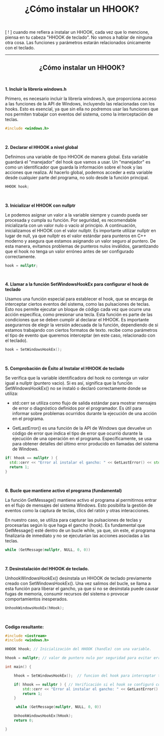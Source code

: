 <h1 align="center"> ¿Cómo instalar un HHOOK? </h1> <br>

[ ! ] cuando me refiera a instalar un HHOOK, cada vez que lo mencione, piensa en tu cabeza "HHOOK de teclado". No vamos a hablar de ninguna otra cosa. Las funciones y parámetros estarán relacionados únicamente con el teclado.

---

<h2 align="center"> ¿Cómo instalar un HHOOK? </h2> <br>

**1. Incluir la librería windows.h**

Primero, es necesario incluir la librería windows.h, que proporciona acceso a las funciones de la API de Windows, incluyendo las relacionadas con los hooks. Esto es esencial, ya que sin ella no podremos usar las funciones que nos permiten trabajar con eventos del sistema, como la interceptación de teclas.

```c++
#include <windows.h>
```

<br>

**2. Declarar el HHOOK a nivel global**

Definimos una variable de tipo HHOOK de manera global. Esta variable guardará el "manejador" del hook que vamos a usar. Un "manejador" es como un identificador que guarda la información sobre el hook y las acciones que realiza. Al hacerlo global, podemos acceder a esta variable desde cualquier parte del programa, no solo desde la función principal.

```c++
HHOOK hook;
```

<br>

**3. Inicializar el HHOOK con nullptr**

Le podemos asignar un valor a la variable siempre y cuando pueda ser procesada y cumpla su función. Por seguridad, es recomendable inicializarla con un valor nulo o vacío al principio. A continuación, inicializamos el HHOOK con el valor nullptr. Es importante utilizar nullptr en lugar de null, ya que nullptr es el valor estándar para punteros en C++ moderno y asegura que estamos asignando un valor seguro al puntero. De esta manera, evitamos problemas de punteros nulos inválidos, garantizando que el hook no tenga un valor erróneo antes de ser configurado correctamente.

```c++
hook = nullptr;
```

<br>

**4. Llamar a la función SetWindowsHookEx para configurar el hook de teclado**

Usamos una función especial para establecer el hook, que se encarga de interceptar ciertos eventos del sistema, como las pulsaciones de teclas. Esto nos permite ejecutar un bloque de código cada vez que ocurre una acción específica, como presionar una tecla. Esta función es parte de las condiciones que se deben cumplir al declarar el HHOOK. Es importante asegurarnos de elegir la versión adecuada de la función, dependiendo de si estamos trabajando con ciertos formatos de texto. recibe como parámetros el tipo de evento que queremos interceptar (en este caso, relacionado con el teclado).

```c++
hook = SetWindowsHookEx();
```

<br>

**5. Comprobación de Éxito al Instalar el HHOOK de teclado**

Se verifica que la variable identificadora del hook no contenga un valor igual a nullptr (puntero vacio). Si es así, significa que la función SetWindowsHookEx() no se instaló o declaró correctamente donde se utiliza:

- std::cerr se utiliza como flujo de salida estándar para mostrar mensajes de error o diagnóstico definidos por el programador. Es útil para informar sobre problemas ocurridos durante la ejecución de una acción en el programa.

- GetLastError() es una función de la API de Windows que devuelve un código de error que indica el tipo de error que ocurrió durante la ejecución de una operación en el programa. Específicamente, se usa para obtener detalles del último error producido en llamadas del sistema de Windows.

```c++
if( hhook == nullptr ) {
  std::cerr << "Error al instalar el gancho: " << GetLastError() << std::endl;
  return 1;
}
```

<br>

**6. Bucle que mantiene activo el programa (fundamental)**

La función GetMessage() mantiene activo el programa al permitirnos entrar en el flujo de mensajes del sistema Windows. Esto posibilita la gestión de eventos como la captura de teclas, clics del ratón y otras interacciones.

En nuestro caso, se utiliza para capturar las pulsaciones de teclas y procesarlas según lo que haga el gancho (hook). Es fundamental que GetMessage() esté dentro de un bucle while, ya que, sin este, el programa finalizaría de inmediato y no se ejecutarían las acciones asociadas a las teclas.

```c++
while (GetMessage(nullptr, NULL, 0, 0))
```

<br>

**7. Desinstalación del HHOOK de teclado.**

UnhookWindowsHookEx() desinstala un HHOOK de teclado previamente creado con SetWindowsHookEx(). Una vez salimos del bucle, se llama a esta función para liberar el gancho, ya que si no se desinstala puede causar fugas de memoria, consumir recursos del sistema o provocar comportamientos inesperados.

```c++
UnhookWindowsHookEx(hHook);
```

<br>

**Codigo resultante:**

```c++
#include <iostream>
#include <windows.h>

HHOOK hhook; // Inicialización del HHOOK (handle) con una variable.

hhook = nullptr; // valor de puntero nulo por seguridad para evitar errores.

int main() {

    hhook = SetWindowsHookEx();  // funcion del hook para interceptar teclas.

    if( hhook == nullptr ) { // Verificación si el hook se configuró correctamente.
        std::cerr << "Error al instalar el gancho: " << GetLastError() << std::endl;
        return 1;
    }

     while (GetMessage(nullptr, NULL, 0, 0))

    UnhookWindowsHookEx(hHook);
    return 0;

}
```
